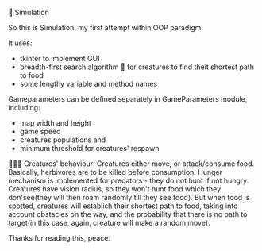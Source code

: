 🧭 Simulation

So this is Simulation. my first attempt within OOP paradigm.

It uses:
- tkinter to implement GUI
- breadth-first search algorithm 🥕 for creatures to find theit shortest path to food
- some lengthy variable and method names

Gameparameters can be defined separately in GameParameters module, including:
- map width and height
- game speed
- creatures populations and
- minimum threshold for creatures' respawn

🐱‍🐉🐰
Creatures' behaviour:
Creatures either move, or attack/consume food.
Basically, herbivores are to be killed before consumption.
Hunger mechanism is implemented for predators - they do not hunt if not hungry.
Creatures have vision radius, so they won't hunt food which they don'see(they will then roam randomly till they see food).
But when food is spotted, creatures will establish their shortest path to food, taking into account obstacles on the way, and the probability that there is no path to target(in this case, again, creature will make a random move).

Thanks for reading this, peace.